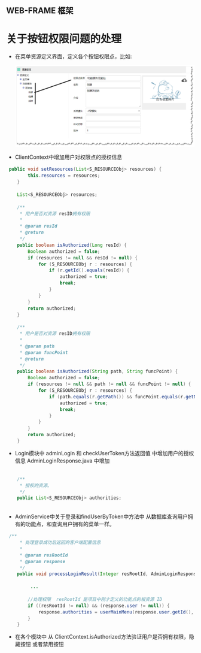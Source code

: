 ## WEB-FRAME 框架




# 关于按钮权限问题的处理

- 在菜单资源定义界面，定义各个按钮权限点，比如:
   
  ![screen](doc/res_define.gif)
  
- ClientContext中增加用户对权限点的授权信息

```java
 public void setResources(List<S_RESOURCEObj> resources) {
        this.resources = resources;
    }

    List<S_RESOURCEObj> resources;

    /**
     * 用户是否对资源 resID拥有权限
     *
     * @param resId
     * @return
     */
    public boolean isAuthorized(Long resId) {
        Boolean authorized = false;
        if (resources != null && resId != null) {
            for (S_RESOURCEObj r : resources) {
                if (r.getId().equals(resId)) {
                    authorized = true;
                    break;
                }
            }
        }
        return authorized;
    }

    /**
     * 用户是否对资源 resID拥有权限
     *
     * @param path
     * @param funcPoint
     * @return
     */
    public boolean isAuthorized(String path, String funcPoint) {
        Boolean authorized = false;
        if (resources != null && path != null && funcPoint != null) {
            for (S_RESOURCEObj r : resources) {
                if (path.equals(r.getPath()) && funcPoint.equals(r.getName())) {
                    authorized = true;
                    break;
                }
            }
        }
        return authorized;
    }
```

- Login模块中 adminLogin 和 checkUserToken方法返回值 中增加用户的授权信息
       AdminLoginResponse.java 中增加
```java

    /**
     * 授权的资源。
     */
    public List<S_RESOURCEObj> authorities;
    
```
- AdminService中关于登录和findUserByToken中方法中 从数据库查询用户拥有的功能点，和查询用户拥有的菜单一样。

```java
 /**
     * 处理登录成功后返回的客户端配置信息
     *
     * @param resRootId
     * @param response
     */
    public void processLoginResult(Integer resRootId, AdminLoginResponse response) {

         ...

        //处理权限  resRootId 是项目中刚才定义的功能点的根资源 ID
        if ((resRootId != null) && (response.user != null)) {
            response.authorities = userMainMenu(response.user.getId(), resRootId);
        }
    }
```  

-  在各个模块中 从 ClientContext.isAuthorized方法验证用户是否拥有权限，隐藏按钮 或者禁用按钮

